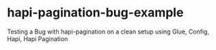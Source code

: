 # hapi-pagination-bug-example
Testing a Bug with hapi-pagination on a clean setup using Glue, Config, Hapi, Hapi Pagination
